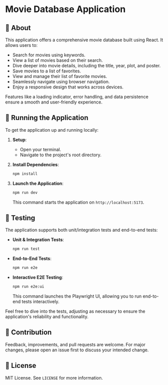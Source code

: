 # Movie Database Application

## 📖 About

This application offers a comprehensive movie database built using React. It allows users to:
- Search for movies using keywords.
- View a list of movies based on their search.
- Dive deeper into movie details, including the title, year, plot, and poster.
- Save movies to a list of favorites.
- View and manage their list of favorite movies.
- Seamlessly navigate using browser navigation.
- Enjoy a responsive design that works across devices.

Features like a loading indicator, error handling, and data persistence ensure a smooth and user-friendly experience.

## 🚀 **Running the Application**

To get the application up and running locally:

1. **Setup**: 
    - Open your terminal.
    - Navigate to the project's root directory.
   
2. **Install Dependencies**:
    ```sh
    npm install
    ```

3. **Launch the Application**:
    ```sh
    npm run dev
    ```
    This command starts the application on `http://localhost:5173`.

## 🧪 **Testing**

The application supports both unit/integration tests and end-to-end tests:

- **Unit & Integration Tests**:
    ```sh
    npm run test
    ```

- **End-to-End Tests**:
    ```sh
    npm run e2e
    ```

- **Interactive E2E Testing**:
    ```sh
    npm run e2e:ui
    ```
    This command launches the Playwright UI, allowing you to run end-to-end tests interactively.

Feel free to dive into the tests, adjusting as necessary to ensure the application's reliability and functionality.

## 📝 **Contribution**

Feedback, improvements, and pull requests are welcome. For major changes, please open an issue first to discuss your intended change.

## 📜 **License**

MIT License. See `LICENSE` for more information.

